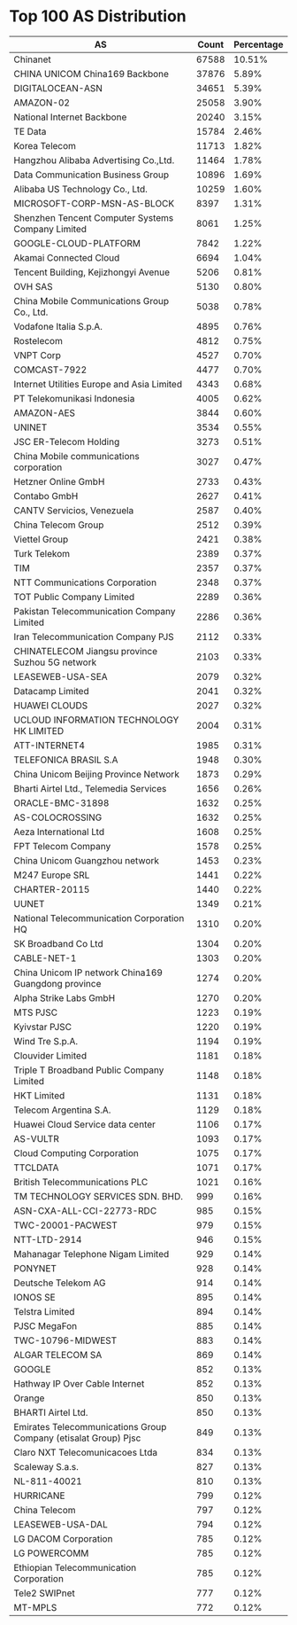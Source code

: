 # Top 100 AS Distribution
| AS | Count | Percentage |
|----|----|----|
| Chinanet | 67588 | 10.51% |
| CHINA UNICOM China169 Backbone | 37876 | 5.89% |
| DIGITALOCEAN-ASN | 34651 | 5.39% |
| AMAZON-02 | 25058 | 3.90% |
| National Internet Backbone | 20240 | 3.15% |
| TE Data | 15784 | 2.46% |
| Korea Telecom | 11713 | 1.82% |
| Hangzhou Alibaba Advertising Co.,Ltd. | 11464 | 1.78% |
| Data Communication Business Group | 10896 | 1.69% |
| Alibaba US Technology Co., Ltd. | 10259 | 1.60% |
| MICROSOFT-CORP-MSN-AS-BLOCK | 8397 | 1.31% |
| Shenzhen Tencent Computer Systems Company Limited | 8061 | 1.25% |
| GOOGLE-CLOUD-PLATFORM | 7842 | 1.22% |
| Akamai Connected Cloud | 6694 | 1.04% |
| Tencent Building, Kejizhongyi Avenue | 5206 | 0.81% |
| OVH SAS | 5130 | 0.80% |
| China Mobile Communications Group Co., Ltd. | 5038 | 0.78% |
| Vodafone Italia S.p.A. | 4895 | 0.76% |
| Rostelecom | 4812 | 0.75% |
| VNPT Corp | 4527 | 0.70% |
| COMCAST-7922 | 4477 | 0.70% |
| Internet Utilities Europe and Asia Limited | 4343 | 0.68% |
| PT Telekomunikasi Indonesia | 4005 | 0.62% |
| AMAZON-AES | 3844 | 0.60% |
| UNINET | 3534 | 0.55% |
| JSC ER-Telecom Holding | 3273 | 0.51% |
| China Mobile communications corporation | 3027 | 0.47% |
| Hetzner Online GmbH | 2733 | 0.43% |
| Contabo GmbH | 2627 | 0.41% |
| CANTV Servicios, Venezuela | 2587 | 0.40% |
| China Telecom Group | 2512 | 0.39% |
| Viettel Group | 2421 | 0.38% |
| Turk Telekom | 2389 | 0.37% |
| TIM | 2357 | 0.37% |
| NTT Communications Corporation | 2348 | 0.37% |
| TOT Public Company Limited | 2289 | 0.36% |
| Pakistan Telecommunication Company Limited | 2286 | 0.36% |
| Iran Telecommunication Company PJS | 2112 | 0.33% |
| CHINATELECOM Jiangsu province Suzhou 5G network | 2103 | 0.33% |
| LEASEWEB-USA-SEA | 2079 | 0.32% |
| Datacamp Limited | 2041 | 0.32% |
| HUAWEI CLOUDS | 2027 | 0.32% |
| UCLOUD INFORMATION TECHNOLOGY HK LIMITED | 2004 | 0.31% |
| ATT-INTERNET4 | 1985 | 0.31% |
| TELEFONICA BRASIL S.A | 1948 | 0.30% |
| China Unicom Beijing Province Network | 1873 | 0.29% |
| Bharti Airtel Ltd., Telemedia Services | 1656 | 0.26% |
| ORACLE-BMC-31898 | 1632 | 0.25% |
| AS-COLOCROSSING | 1632 | 0.25% |
| Aeza International Ltd | 1608 | 0.25% |
| FPT Telecom Company | 1578 | 0.25% |
| China Unicom Guangzhou network | 1453 | 0.23% |
| M247 Europe SRL | 1441 | 0.22% |
| CHARTER-20115 | 1440 | 0.22% |
| UUNET | 1349 | 0.21% |
| National Telecommunication Corporation HQ | 1310 | 0.20% |
| SK Broadband Co Ltd | 1304 | 0.20% |
| CABLE-NET-1 | 1303 | 0.20% |
| China Unicom IP network China169 Guangdong province | 1274 | 0.20% |
| Alpha Strike Labs GmbH | 1270 | 0.20% |
| MTS PJSC | 1223 | 0.19% |
| Kyivstar PJSC | 1220 | 0.19% |
| Wind Tre S.p.A. | 1194 | 0.19% |
| Clouvider Limited | 1181 | 0.18% |
| Triple T Broadband Public Company Limited | 1148 | 0.18% |
| HKT Limited | 1131 | 0.18% |
| Telecom Argentina S.A. | 1129 | 0.18% |
| Huawei Cloud Service data center | 1106 | 0.17% |
| AS-VULTR | 1093 | 0.17% |
| Cloud Computing Corporation | 1075 | 0.17% |
| TTCLDATA | 1071 | 0.17% |
| British Telecommunications PLC | 1021 | 0.16% |
| TM TECHNOLOGY SERVICES SDN. BHD. | 999 | 0.16% |
| ASN-CXA-ALL-CCI-22773-RDC | 985 | 0.15% |
| TWC-20001-PACWEST | 979 | 0.15% |
| NTT-LTD-2914 | 946 | 0.15% |
| Mahanagar Telephone Nigam Limited | 929 | 0.14% |
| PONYNET | 928 | 0.14% |
| Deutsche Telekom AG | 914 | 0.14% |
| IONOS SE | 895 | 0.14% |
| Telstra Limited | 894 | 0.14% |
| PJSC MegaFon | 885 | 0.14% |
| TWC-10796-MIDWEST | 883 | 0.14% |
| ALGAR TELECOM SA | 869 | 0.14% |
| GOOGLE | 852 | 0.13% |
| Hathway IP Over Cable Internet | 852 | 0.13% |
| Orange | 850 | 0.13% |
| BHARTI Airtel Ltd. | 850 | 0.13% |
| Emirates Telecommunications Group Company (etisalat Group) Pjsc | 849 | 0.13% |
| Claro NXT Telecomunicacoes Ltda | 834 | 0.13% |
| Scaleway S.a.s. | 827 | 0.13% |
| NL-811-40021 | 810 | 0.13% |
| HURRICANE | 799 | 0.12% |
| China Telecom | 797 | 0.12% |
| LEASEWEB-USA-DAL | 794 | 0.12% |
| LG DACOM Corporation | 785 | 0.12% |
| LG POWERCOMM | 785 | 0.12% |
| Ethiopian Telecommunication Corporation | 785 | 0.12% |
| Tele2 SWIPnet | 777 | 0.12% |
| MT-MPLS | 772 | 0.12% |
